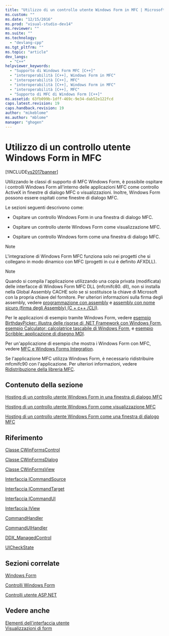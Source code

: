 ```yaml
---
title: "Utilizzo di un controllo utente Windows Form in MFC | Microsoft Docs"
ms.custom: ""
ms.date: "12/15/2016"
ms.prod: "visual-studio-dev14"
ms.reviewer: ""
ms.suite: ""
ms.technology: 
  - "devlang-cpp"
ms.tgt_pltfrm: ""
ms.topic: "article"
dev_langs: 
  - "C++"
helpviewer_keywords: 
  - "Supporto di Windows Form MFC [C++]"
  - "interoperabilità [C++], Windows Form in MFC"
  - "interoperabilità [C++], MFC"
  - "interoperabilità [C++], Windows Form in MFC"
  - "interoperabilità [C++], MFC"
  - "Supporto di MFC di Windows Form [C++]"
ms.assetid: 63fb099b-1dff-469c-9e34-dab52e122fcd
caps.latest.revision: 19
caps.handback.revision: 19
author: "mikeblome"
ms.author: "mblome"
manager: "ghogen"
---
```

# Utilizzo di un controllo utente Windows Form in MFC
[!INCLUDE[vs2017banner](../assembler/inline/includes/vs2017banner.md)]

Utilizzando le classi di supporto di MFC Windows Form, è possibile ospitare i controlli Windows Form all'interno delle applicazioni MFC come controllo ActiveX in finestre di dialogo MFC o visualizzazioni. Inoltre, Windows Form possono essere ospitati come finestre di dialogo MFC.  
  
 Le sezioni seguenti descrivono come:  
  
-   Ospitare un controllo Windows Form in una finestra di dialogo MFC.  
  
-   Ospitare un controllo utente Windows Form come visualizzazione MFC.  
  
-   Ospitare un controllo Windows form come una finestra di dialogo MFC.  
  
> [!NOTE]
>  L'integrazione di Windows Form MFC funziona solo nei progetti che si collegano in modo dinamico con MFC (progetti in cui è definito AFXDLL).  
  
> [!NOTE]
>  Quando si compila l'applicazione utilizzando una copia privata (modificata) delle interfacce di Windows Form MFC DLL (mfcmifc80. dll), non si installa nella Global Assembly CACHE solo se si sostituisce la chiave di Microsoft con la propria chiave del fornitore. Per ulteriori informazioni sulla firma degli assembly, vedere [programmazione con assembly](../Topic/Programming%20with%20Assemblies.md) e [assembly con nome sicuro (firma degli Assembly) (C + c++ /CLI)](../dotnet/strong-name-assemblies-assembly-signing-cpp-cli.md).  
  
 Per le applicazioni di esempio tramite Windows Form, vedere [esempio BirthdayPicker: illustra delle risorse di .NET Framework con Windows Form](http://msdn.microsoft.com/it-it/ac932aed-5502-4667-be29-709bca435317), [esempio Calculator: calcolatrice tascabile di Windows Form](http://msdn.microsoft.com/it-it/2283b516-3b7e-45f2-80c4-fdcfb366ce25), e [esempio Scribble: applicazione di disegno MDI](http://msdn.microsoft.com/it-it/f025da3e-659b-4222-b991-554a1b8b2358).  
  
 Per un'applicazione di esempio che mostra i Windows Form con MFC, vedere [MFC e Windows Forms Integration](http://www.microsoft.com/downloads/details.aspx?FamilyID=987021bc-e575-4fe3-baa9-15aa50b0f599&displaylang=en).  
  
 Se l'applicazione MFC utilizza Windows Form, è necessario ridistribuire mfcmifc90 con l'applicazione. Per ulteriori informazioni, vedere [Ridistribuzione della libreria MFC](../ide/redistributing-the-mfc-library.md).  
  
## <a name="in-this-section"></a>Contenuto della sezione  
 [Hosting di un controllo utente Windows Form in una finestra di dialogo MFC](../dotnet/hosting-a-windows-form-user-control-in-an-mfc-dialog-box.md)  
  
 [Hosting di un controllo utente Windows Form come visualizzazione MFC](../dotnet/hosting-a-windows-forms-user-control-as-an-mfc-view.md)  
  
 [Hosting di un controllo utente Windows Form come una finestra di dialogo MFC](../dotnet/hosting-a-windows-form-user-control-as-an-mfc-dialog-box.md)  
  
## <a name="reference"></a>Riferimento  
 [Classe CWinFormsControl](../mfc/reference/cwinformscontrol-class.md)  
  
 [Classe CWinFormsDialog](../mfc/reference/cwinformsdialog-class.md)  
  
 [Classe CWinFormsView](../mfc/reference/cwinformsview-class.md)  
  
 [Interfaccia ICommandSource](../mfc/reference/icommandsource-interface.md)  
  
 [Interfaccia ICommandTarget](../mfc/reference/icommandtarget-interface.md)  
  
 [Interfaccia ICommandUI](../mfc/reference/icommandui-interface.md)  
  
 [Interfaccia IView](../mfc/reference/iview-interface.md)  
  
 [CommandHandler](../Topic/CommandHandler%20Delegate.md)  
  
 [CommandUIHandler](../Topic/CommandUIHandler%20Delegate.md)  
  
 [DDX_ManagedControl](../Topic/DDX_ManagedControl.md)  
  
 [UICheckState](../Topic/UICheckState%20Enumeration.md)  
  
## <a name="related-sections"></a>Sezioni correlate  
 [Windows Form](../Topic/Windows%20Forms.md)  
  
 [Controlli Windows Form](../Topic/Windows%20Forms%20Controls.md)  
  
 [Controlli utente ASP.NET](../Topic/ASP.NET%20User%20Controls.md)  
  
## <a name="see-also"></a>Vedere anche  
 [Elementi dell'interfaccia utente](../mfc/user-interface-elements-mfc.md)   
 [Visualizzazioni di form](../mfc/form-views-mfc.md)